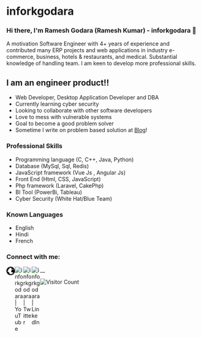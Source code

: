 # inforkgodara

### Hi there, I'm Ramesh Godara (Ramesh Kumar) - inforkgodara 👋

A motivation Software Engineer with 4+ years of experience and contributed many ERP projects and web applications in industry e-commerce, business, hotels & restaurants, and medical. Substantial knowledge of handling team. I am keen to develop more professional skills.

## I am an engineer product!!

* Web Developer, Desktop Application Developer and DBA
* Currently learning cyber security
* Looking to collaborate with other software developers
* Love to mess with vulnerable systems
* Goal to become a good problem solver
* Sometime I write on problem based solution at [Blog][website]!

### Professional Skills

* Programming language (C, C++, Java, Python)
* Database (MySql, Sql, Redis) 
* JavaScript framework (Vue Js , Angular Js)
* Front End (Html, CSS, JavaScript)
* Php framework (Laravel, CakePhp)
* BI Tool (PowerBi, Tableau)
* Cyber Security (White Hat/Blue Team)

### Known Languages

* English
* Hindi
* French

### Connect with me:

[<img align="left" alt="inforkgodara.blogspot.com" width="22px" src="https://raw.githubusercontent.com/iconic/open-iconic/master/svg/globe.svg" />][website]
[<img align="left" alt="inforkgodara | YouTube" width="22px" src="https://cdn.jsdelivr.net/npm/simple-icons@v3/icons/youtube.svg" />][youtube]
[<img align="left" alt="inforkgodara | Twitter" width="22px" src="https://cdn.jsdelivr.net/npm/simple-icons@v3/icons/twitter.svg" />][twitter]
[<img align="left" alt="inforkgodara | LinkedIn" width="22px" src="https://cdn.jsdelivr.net/npm/simple-icons@v3/icons/linkedin.svg" />][linkedin]__

![Visitor Count](https://profile-counter.glitch.me/{inforkgodara}/count.svg)

[website]: https://inforkgodara.blogspot.com/
[twitter]: https://twitter.com/inforkgodara
[youtube]: https://www.youtube.com/channel/UCwbUu9rclzJYr_2sPTG5X0A
[linkedin]: http://www.linkedin.com/in/inforkgodara
